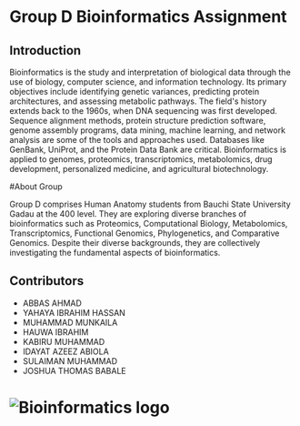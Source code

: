 # Group D Bioinformatics Assignment
## Introduction
Bioinformatics is the study and interpretation of biological data through the use of biology, computer science, and information technology. Its primary objectives include identifying genetic variances, predicting protein architectures, and assessing metabolic pathways. The field's history extends back to the 1960s, when DNA sequencing was first developed. Sequence alignment methods, protein structure prediction software, genome assembly programs, data mining, machine learning, and network analysis are some of the tools and approaches used. Databases like GenBank, UniProt, and the Protein Data Bank are critical. Bioinformatics is applied to genomes, proteomics, transcriptomics, metabolomics, drug development, personalized medicine, and agricultural biotechnology.

#About Group

Group D comprises Human Anatomy students from Bauchi State University Gadau at the 400 level. They are exploring diverse branches of bioinformatics such as Proteomics, Computational Biology, Metabolomics, Transcriptomics, Functional Genomics, Phylogenetics, and Comparative Genomics. Despite their diverse backgrounds, they are collectively investigating the fundamental aspects of bioinformatics.


## Contributors
- ABBAS AHMAD
- YAHAYA IBRAHIM HASSAN
- MUHAMMAD MUNKAILA
- HAUWA IBRAHIM
- KABIRU MUHAMMAD
- IDAYAT AZEEZ ABIOLA
- SULAIMAN MUHAMMAD
- JOSHUA THOMAS BABALE
# ![Bioinformatics logo]()
